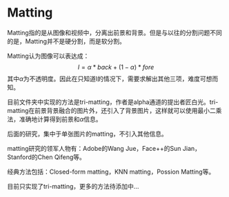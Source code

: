# Matting

Matting指的是从图像和视频中，分离出前景和背景。但是与以往的分割问题不同的是，Matting并不是硬分割，而是软分割。

Matting认为图像可以表达成：
$$
I=\alpha *back+(1-\alpha)*fore
$$
其中$\alpha$为不透明度。因此在只知道I的情况下，需要求解出其他三项，难度可想而知。

目前文件夹中实现的方法是tri-matting，作者是alpha通道的提出者匠白光。tri-matting在前景背景融合的图片外，还引入了背景图片，这样就可以使用最小二乘法，准确地计算得到前景和$\alpha$信息。

后面的研究，集中于单张图片的matting，不引入其他信息。

matting研究的领军人物有：Adobe的Wang Jue，Face++的Sun Jian，Stanford的Chen Qifeng等。

经典方法包括：Closed-form matting，KNN matting，Possion Matting等。

目前只实现了tri-matting，更多的方法待添加中...

